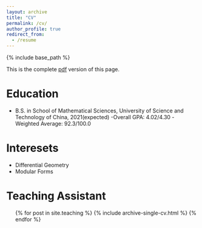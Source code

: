 ```yaml
---
layout: archive
title: "CV"
permalink: /cv/
author_profile: true
redirect_from:
  - /resume
---
```


{% include base_path %}

This is the complete [pdf](https://Toxins.github.io/pdfs/MYCV.pdf) version of this page.

Education
======
* B.S. in School of Mathematical Sciences, University of Science and Technology of China, 2021(expected)
  -Overall GPA: 4.02/4.30
  -Weighted Average: 92.3/100.0

Interesets
======
* Differential Geometry
* Modular Forms
  
Teaching Assistant
======
  <ul>{% for post in site.teaching %}
    {% include archive-single-cv.html %}
  {% endfor %}</ul>
